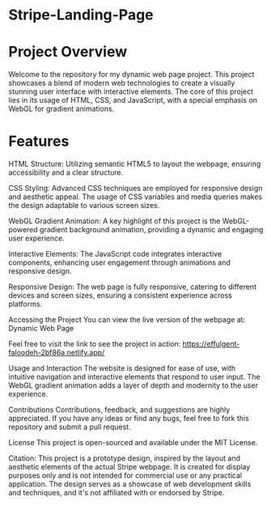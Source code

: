 # Stripe-Landing-Page


# Project Overview
Welcome to the repository for my dynamic web page project. This project showcases a blend of modern web technologies to create a visually stunning user interface with interactive elements. The core of this project lies in its usage of HTML, CSS, and JavaScript, with a special emphasis on WebGL for gradient animations.

# Features
HTML Structure: Utilizing semantic HTML5 to layout the webpage, ensuring accessibility and a clear structure.

CSS Styling: Advanced CSS techniques are employed for responsive design and aesthetic appeal. The usage of CSS variables and media queries makes the design adaptable to various screen sizes.

WebGL Gradient Animation: A key highlight of this project is the WebGL-powered gradient background animation, providing a dynamic and engaging user experience.

Interactive Elements: The JavaScript code integrates interactive components, enhancing user engagement through animations and responsive design.

Responsive Design: The web page is fully responsive, catering to different devices and screen sizes, ensuring a consistent experience across platforms.

Accessing the Project
You can view the live version of the webpage at: Dynamic Web Page

Feel free to visit the link to see the project in action: https://effulgent-faloodeh-2bf86a.netlify.app/

Usage and Interaction
The website is designed for ease of use, with intuitive navigation and interactive elements that respond to user input. The WebGL gradient animation adds a layer of depth and modernity to the user experience.

Contributions
Contributions, feedback, and suggestions are highly appreciated. If you have any ideas or find any bugs, feel free to fork this repository and submit a pull request.

License
This project is open-sourced and available under the MIT License.

Citation: This project is a prototype design, inspired by the layout and aesthetic elements of the actual Stripe webpage. It is created for display purposes only and is not intended for commercial use or any practical application. The design serves as a showcase of web development skills and techniques, and it's not affiliated with or endorsed by Stripe.
